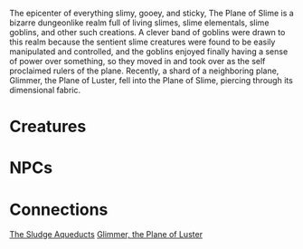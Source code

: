 <!-- TITLE: The Plane of Slime -->

The epicenter of everything slimy, gooey, and sticky, The Plane of Slime is a bizarre dungeonlike realm full of living slimes, slime elementals, slime goblins, and other such creations. A clever band of goblins were drawn to this realm because the sentient slime creatures were found to be easily manipulated and controlled, and the goblins enjoyed finally having a sense of power over something, so they moved in and took over as the self proclaimed rulers of the plane. Recently, a shard of a neighboring plane, Glimmer, the Plane of Luster, fell into the Plane of Slime, piercing through its dimensional fabric.


# Creatures

# NPCs

# Connections

[The Sludge Aqueducts](aqueducts)
[Glimmer, the Plane of Luster](glimmer)